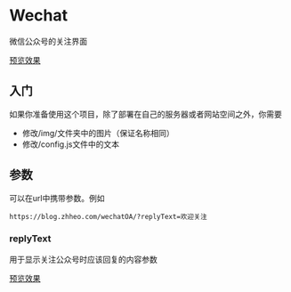 # Wechat

 微信公众号的关注界面
 
[预览效果](https://wechat.zhheo.com/)

## 入门

如果你准备使用这个项目，除了部署在自己的服务器或者网站空间之外，你需要

- 修改/img/文件夹中的图片（保证名称相同）
- 修改/config.js文件中的文本

## 参数

可以在url中携带参数。例如

```
https://blog.zhheo.com/wechatOA/?replyText=欢迎关注
```

### replyText

用于显示关注公众号时应该回复的内容参数

[预览效果](https://wechat.zhheo.com/?replyText=%E5%BE%AE%E4%BF%A1VI)
